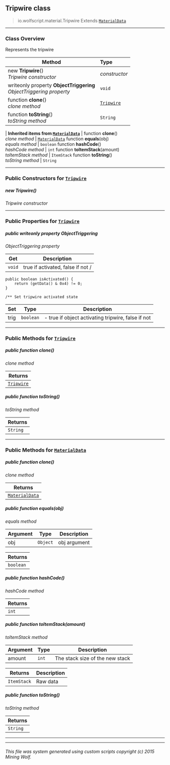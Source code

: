 ## Tripwire __class__

>io.wolfscript.material.Tripwire
>Extends [`MaterialData`](MaterialData.md)

---

### Class Overview

Represents the tripwire

Method | Type   
--- | :--- 
new __Tripwire__() <br> _Tripwire constructor_ | _constructor_
 writeonly property __ObjectTriggering__ <br> _ObjectTriggering property_ | `void`
 function __clone__() <br> _clone method_ | [`Tripwire`](Tripwire.md)
 function __toString__() <br> _toString method_ | `String`
 |
__Inherited items from [`MaterialData`](MaterialData.md)__ |
 function __clone__() <br> _clone method_ | [`MaterialData`](MaterialData.md)
 function __equals__(obj) <br> _equals method_ | `boolean`
 function __hashCode__() <br> _hashCode method_ | `int`
 function __toItemStack__(amount) <br> _toItemStack method_ | `ItemStack`
 function __toString__() <br> _toString method_ | `String`





---

### Public Constructors for [`Tripwire`](Tripwire.md)

##### <a id='tripwire'></a>new __Tripwire__() 

_Tripwire constructor_


---

### Public Properties for [`Tripwire`](Tripwire.md)

##### <a id='objecttriggering'></a>public  writeonly property __ObjectTriggering__

_ObjectTriggering property_

Get | Description
--- | --- 
`void` | true if activated, false if not /
    public boolean isActivated() {
        return (getData() & 0x4) != 0;
    }
    
    /** Set tripwire activated state

Set | Type | Description  
--- | --- | --- 
trig | `boolean` | - true if object activating tripwire, false if not


---

### Public Methods for [`Tripwire`](Tripwire.md)

##### <a id='clone'></a>public  function __clone__()

_clone method_

Returns | 
--- | 
[`Tripwire`](Tripwire.md) |


##### <a id='tostring'></a>public  function __toString__()

_toString method_

Returns | 
--- | 
`String` |


---

### Public Methods for [`MaterialData`](MaterialData.md)

##### <a id='clone'></a>public  function __clone__()

_clone method_

Returns | 
--- | 
[`MaterialData`](MaterialData.md) |


##### <a id='equals'></a>public  function __equals__(obj)

_equals method_

Argument | Type | Description  
--- | --- | --- 
obj | `Object` | obj argument

Returns | 
--- | 
`boolean` |


##### <a id='hashcode'></a>public  function __hashCode__()

_hashCode method_

Returns | 
--- | 
`int` |


##### <a id='toitemstack'></a>public  function __toItemStack__(amount)

_toItemStack method_

Argument | Type | Description  
--- | --- | --- 
amount | `int` | The stack size of the new stack

Returns | Description
--- | --- 
`ItemStack` | Raw data


##### <a id='tostring'></a>public  function __toString__()

_toString method_

Returns | 
--- | 
`String` |


---


---


###### This file was system generated using custom scripts copyright (c) 2015 Mining Wolf.
	

